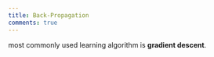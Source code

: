 ```yaml
---
title: Back-Propagation
comments: true
---
```


most commonly used learning algorithm is **gradient descent**.
